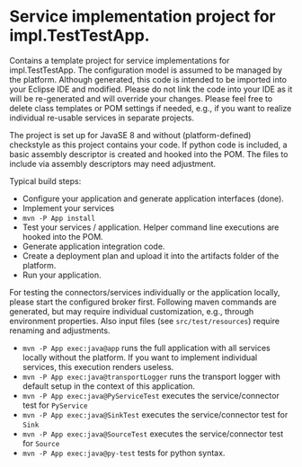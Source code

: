 # Service implementation project for impl.TestTestApp.

Contains a template project for service implementations for impl.TestTestApp. The configuration model is assumed to be 
managed by the platform. Although generated, this code is intended to be imported into your Eclipse IDE and modified. 
Please do not link the code into your IDE as it will be re-generated and will override your changes. Please feel free
to delete class templates or POM settings if needed, e.g., if you want to realize individual re-usable services in 
separate projects.

The project is set up for JavaSE 8 and without (platform-defined) checkstyle as this project contains your code.
If python code is included, a basic assembly descriptor is created and hooked into the POM. The files to include via 
assembly descriptors may need adjustment.

Typical build steps:
 - Configure your application and generate application interfaces (done).
 - Implement your services
 - `mvn -P App install`
 - Test your services / application. Helper command line executions are hooked into the POM.
 - Generate application integration code.
 - Create a deployment plan and upload it into the artifacts folder of the platform.
 - Run your application.
 
 For testing the connectors/services individually or the application locally, please start the configured broker first. 
 Following maven commands are generated, but may require individual customization, e.g., through environment properties.
 Also input files (see `src/test/resources`) require renaming and adjustments.
 - `mvn -P App exec:java@app` runs the full application with all services locally without the platform. If you want to 
 implement individual services, this execution renders useless.
 - `mvn -P App exec:java@transportLogger` runs the transport logger with default setup in the context of this application.
 - `mvn -P App exec:java@PyServiceTest` executes the service/connector test for `PyService` 
 - `mvn -P App exec:java@SinkTest` executes the service/connector test for `Sink` 
 - `mvn -P App exec:java@SourceTest` executes the service/connector test for `Source`
 - `mvn -P App exec:java@py-test` tests for python syntax.
 
